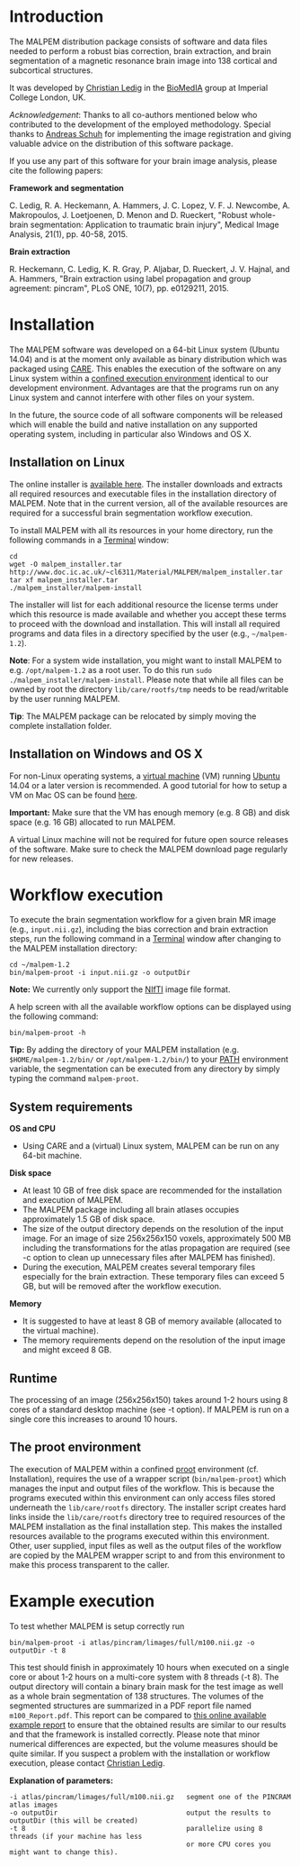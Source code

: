 Introduction
============

The MALPEM distribution package consists of software and data files needed to perform a robust bias correction, brain extraction, and brain segmentation of a magnetic resonance brain image into 138 cortical and subcortical structures.

It was developed by [Christian Ledig][homepage] in the [BioMedIA][biomedia] group at
Imperial College London, UK.

_Acknowledgement_: Thanks to all co-authors mentioned below who contributed to the development of the employed methodology. Special thanks to [Andreas Schuh][schuschu] for implementing the image registration and giving valuable advice on the distribution of this software package.

If you use any part of this software for your brain image analysis,
please cite the following papers:

**Framework and segmentation**

   C. Ledig, R. A. Heckemann, A. Hammers, J. C. Lopez, V. F. J. Newcombe, A. Makropoulos, 
   J. Loetjoenen, D. Menon and D. Rueckert,
   "Robust whole-brain segmentation: Application to traumatic brain injury",
   Medical Image Analysis, 21(1), pp. 40-58, 2015.

**Brain extraction**

   R. Heckemann, C. Ledig, K. R. Gray, P. Aljabar, D. Rueckert, J. V. Hajnal, and A. Hammers,
   "Brain extraction using label propagation and group agreement: pincram",
   PLoS ONE, 10(7), pp. e0129211, 2015.

[homepage]: http://www.doc.ic.ac.uk/~cl6311
[biomedia]: http://biomedic.doc.ic.ac.uk
[schuschu]: http://andreasschuh.com


Installation
============

The MALPEM software was developed on a 64-bit Linux system (Ubuntu 14.04) and is at the
moment only available as binary distribution which was packaged using [CARE][care].
This enables the execution of the software on any Linux system within a [confined execution
environment][proot] identical to our development environment. Advantages are that the
programs run on any Linux system and cannot interfere with other files on your system.

In the future, the source code of all software components will be released which will
enable the build and native installation on any supported operating system, including
in particular also Windows and OS X.

[care]: http://reproducible.io
[proot]: http://proot.me


Installation on Linux
---------------------

The online installer is [available here][download]. The installer downloads
and extracts all required resources and executable files in the installation directory
of MALPEM. Note that in the current version, all of the available resources are required
for a successful brain segmentation workflow execution.

To install MALPEM with all its resources in your home directory,
run the following commands in a [Terminal][terminal] window:

    cd
    wget -O malpem_installer.tar http://www.doc.ic.ac.uk/~cl6311/Material/MALPEM/malpem_installer.tar
    tar xf malpem_installer.tar
    ./malpem_installer/malpem-install

The installer will list for each additional resource the license terms under which this
resource is made available and whether you accept these terms to proceed with the download
and installation. This will install all required programs and data files in a directory specified by the user (e.g., ```~/malpem-1.2```).

**Note**: For a system wide installation, you might want to install MALPEM to e.g. ```/opt/malpem-1.2``` as a root user. To do this run ```sudo ./malpem_installer/malpem-install```. Please note that while all files can be owned by root the directory ```lib/care/rootfs/tmp``` needs to  be read/writable by the user running MALPEM.
 
**Tip**: The MALPEM package can be relocated by simply moving the complete installation folder.

[terminal]: https://help.ubuntu.com/community/UsingTheTerminal
[download]: http://www.doc.ic.ac.uk/~cl6311/Material/MALPEM/malpem_installer.tar


Installation on Windows and OS X
--------------------------------

For non-Linux operating systems, a [virtual machine][vbox] (VM) running [Ubuntu][ubuntu] 14.04
or a later version is recommended. A good tutorial for how to setup a VM on Mac OS can be found [here][vmosx].

**Important:** Make sure that the VM has enough memory (e.g. 8 GB) and disk space (e.g. 16 GB) allocated to run MALPEM.

A virtual Linux machine will not be required for future open source releases of the software.
Make sure to check the MALPEM download page regularly for new releases.

[vbox]:   https://www.virtualbox.org
[ubuntu]: http://www.ubuntu.com/download/desktop
[vmosx]:  http://www.simplehelp.net/2015/06/09/how-to-install-ubuntu-on-your-mac/



Workflow execution
==================

To execute the brain segmentation workflow for a given brain MR image (e.g., ```input.nii.gz```),
including the bias correction and brain extraction steps, run the following command in a
[Terminal][terminal] window after changing to the MALPEM installation directory:

    cd ~/malpem-1.2
    bin/malpem-proot -i input.nii.gz -o outputDir

**Note:** We currently only support the [NIfTI][nifti] image file format.

A help screen with all the available workflow options can be displayed using the following
command:

    bin/malpem-proot -h

**Tip:** By adding the directory of your MALPEM installation (e.g. ```$HOME/malpem-1.2/bin/``` or ```/opt/malpem-1.2/bin/```)
to your [PATH][pathenv] environment variable, the segmentation can be executed from any
directory by simply typing the command ```malpem-proot```.

[nifti]: http://nifti.nimh.nih.gov
[pathenv]: http://www.cyberciti.biz/faq/unix-linux-adding-path/


System requirements
-------------------

**OS and CPU**

- Using CARE and a (virtual) Linux system, MALPEM can be run on any 64-bit machine.

**Disk space**

- At least 10 GB of free disk space are recommended for the installation and execution of MALPEM.
- The MALPEM package including all brain atlases occupies approximately 1.5 GB of disk space.
- The size of the output directory depends on the resolution of the input image. 
  For an image of size 256x256x150 voxels, approximately 500 MB including the transformations
  for the atlas propagation are required (see -c option to clean up unnecessary files after MALPEM has finished).
- During the execution, MALPEM creates several temporary files especially for the brain extraction.
  These temporary files can exceed 5 GB, but will be removed after the workflow execution.

**Memory**

- It is suggested to have at least 8 GB of memory available (allocated to the virtual machine).
- The memory requirements depend on the resolution of the input image and might exceed 8 GB.


Runtime
-------

The processing of an image (256x256x150) takes around 1-2 hours using 8 cores of a standard
desktop machine (see -t option). If MALPEM is run on a single core this increases to 
around 10 hours.


The proot environment
-------

The execution of MALPEM within a confined [proot][proot] environment (cf. Installation),
requires the use of a wrapper script (```bin/malpem-proot```) which manages the input and
output files of the workflow. This is because the programs executed within this environment
can only access files stored underneath the ```lib/care/rootfs``` directory. The installer
script creates hard links inside the ```lib/care/rootfs``` directory tree to required
resources of the MALPEM installation as the final installation step. This makes the
installed resources available to the programs executed within this environment.
Other, user supplied, input files as well as the output files of the workflow are copied
by the MALPEM wrapper script to and from this environment to make this process transparent
to the caller.


Example execution
=================

To test whether MALPEM is setup correctly run

    bin/malpem-proot -i atlas/pincram/limages/full/m100.nii.gz -o outputDir -t 8

This test should finish in approximately 10 hours when executed on a single core or about 1-2 hours
on a multi-core system with 8 threads (-t 8). The output directory will contain a binary brain mask for the
test image as well as a whole brain segmentation of 138 structures.
The volumes of the segmented structures are summarized in a PDF report file named ```m100_Report.pdf```. This report can be
compared to [this online available example report][report] to ensure that the obtained results are
similar to our results and that the framework is installed correctly.
Please note that minor numerical differences are expected, but the volume measures should be quite similar. 
If you suspect a problem with the installation or workflow execution, please contact [Christian Ledig][contact].

[report]: http://www.doc.ic.ac.uk/~cl6311/Material/MALPEM/m100_Report.pdf
[contact]: http://www.doc.ic.ac.uk/~cl6311/contact.html

**Explanation of parameters:**

    -i atlas/pincram/limages/full/m100.nii.gz   segment one of the PINCRAM atlas images
    -o outputDir                                output the results to outputDir (this will be created)
    -t 8                                        parallelize using 8 threads (if your machine has less
                                                or more CPU cores you might want to change this).
